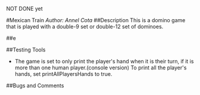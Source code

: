 NOT DONE yet

#Mexican Train
*Author: Annel Cota*
##Description
This is a domino game that is played with a double-9 set or double-12 set
of dominoes. 

##e

##Testing Tools
* The game is set to only print the player's hand when it is their turn, if it 
is more than one human player.(console version) To print all the player's hands,
set printAllPlayersHands to true.

##Bugs and Comments